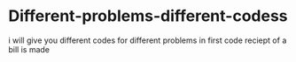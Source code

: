# Different-problems-different-codess
i will give you different codes for different problems
in first code reciept of a bill is made

